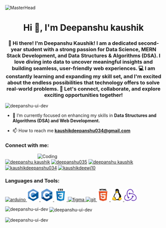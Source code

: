 ![MasterHead](https://user-images.githubusercontent.com/90236635/232446433-d5540fa2-fe28-4bb8-b929-cdb51fe61336.gif)


<h1 align="center">Hi 👋, I'm Deepanshu kaushik</h1>
<h3 align="center">👋 Hi there! I'm Deepanshu Kaushik! I am a dedicated second-year student with a strong passion for Data Science, MERN Stack Development, and Data Structures & Algorithms (DSA). I love diving into data to uncover meaningful insights and building seamless, user-friendly web experiences. 💻 I am constantly learning and expanding my skill set, and I'm excited about the endless possibilities that technology offers to solve real-world problems. 🚀 Let's connect, collaborate, and explore exciting opportunities together!</h3>

<p align="left"> <img src="https://komarev.com/ghpvc/?username=deepanshu-ui-dev&label=Profile%20views&color=0e75b6&style=flat" alt="deepanshu-ui-dev" /> </p>

- 🌱 I’m currently focused on enhancing my skills in **Data Structures and Algorithms (DSA) and Web Development.**

- 📫 How to reach me **kaushikdeepanshu034@gmail.com**

<h3 align="left">Connect with me:</h3>
<img align="right" alt="Coding" width="400" src="https://media.licdn.com/dms/image/C4E12AQHhfpP2slLoXw/article-cover_image-shrink_600_2000/0/1578791251071?e=2147483647&v=beta&t=z0mDGgtn6FZAR_FAWN0lu2QP80ugvAfOnWcJ3acz7Rk">
<p align="left">
<a href="https://linkedin.com/in/deepanshu kaushik" target="blank"><img align="center" src="https://raw.githubusercontent.com/rahuldkjain/github-profile-readme-generator/master/src/images/icons/Social/linked-in-alt.svg" alt="deepanshu kaushik" height="30" width="40" /></a>
<a href="https://www.codechef.com/users/deepanshu035" target="blank"><img align="center" src="https://cdn.jsdelivr.net/npm/simple-icons@3.1.0/icons/codechef.svg" alt="deepanshu035" height="30" width="40" /></a>
<a href="https://www.hackerrank.com/deepanshu kaushik" target="blank"><img align="center" src="https://raw.githubusercontent.com/rahuldkjain/github-profile-readme-generator/master/src/images/icons/Social/hackerrank.svg" alt="deepanshu kaushik" height="30" width="40" /></a>
<a href="https://www.leetcode.com/kaushikdeepanshu034" target="blank"><img align="center" src="https://raw.githubusercontent.com/rahuldkjain/github-profile-readme-generator/master/src/images/icons/Social/leet-code.svg" alt="kaushikdeepanshu034" height="30" width="40" /></a>
<a href="https://auth.geeksforgeeks.org/user/kaushikdeewj10" target="blank"><img align="center" src="https://raw.githubusercontent.com/rahuldkjain/github-profile-readme-generator/master/src/images/icons/Social/geeks-for-geeks.svg" alt="kaushikdeewj10" height="30" width="40" /></a>
</p>

<h3 align="left">Languages and Tools:</h3>
<p align="left"> <a href="https://www.arduino.cc/" target="_blank" rel="noreferrer"> <img src="https://cdn.worldvectorlogo.com/logos/arduino-1.svg" alt="arduino" width="40" height="40"/> </a> <a href="https://www.cprogramming.com/" target="_blank" rel="noreferrer"> <img src="https://raw.githubusercontent.com/devicons/devicon/master/icons/c/c-original.svg" alt="c" width="40" height="40"/> </a> <a href="https://www.w3schools.com/cpp/" target="_blank" rel="noreferrer"> <img src="https://raw.githubusercontent.com/devicons/devicon/master/icons/cplusplus/cplusplus-original.svg" alt="cplusplus" width="40" height="40"/> </a> <a href="https://www.w3schools.com/css/" target="_blank" rel="noreferrer"> <img src="https://raw.githubusercontent.com/devicons/devicon/master/icons/css3/css3-original-wordmark.svg" alt="css3" width="40" height="40"/> </a> <a href="https://www.figma.com/" target="_blank" rel="noreferrer"> <img src="https://www.vectorlogo.zone/logos/figma/figma-icon.svg" alt="figma" width="40" height="40"/> </a> <a href="https://git-scm.com/" target="_blank" rel="noreferrer"> <img src="https://www.vectorlogo.zone/logos/git-scm/git-scm-icon.svg" alt="git" width="40" height="40"/> </a> <a href="https://www.w3.org/html/" target="_blank" rel="noreferrer"> <img src="https://raw.githubusercontent.com/devicons/devicon/master/icons/html5/html5-original-wordmark.svg" alt="html5" width="40" height="40"/> </a> <a href="https://www.linux.org/" target="_blank" rel="noreferrer"> <img src="https://raw.githubusercontent.com/devicons/devicon/master/icons/linux/linux-original.svg" alt="linux" width="40" height="40"/> </a> <a href="https://redux.js.org" target="_blank" rel="noreferrer"> <img src="https://raw.githubusercontent.com/devicons/devicon/master/icons/redux/redux-original.svg" alt="redux" width="40" height="40"/> </a> </p>

<p><img align="left" src="https://github-readme-stats.vercel.app/api/top-langs?username=deepanshu-ui-dev&show_icons=true&locale=en&layout=compact" alt="deepanshu-ui-dev" /></p>

<p>&nbsp;<img align="center" src="https://github-readme-stats.vercel.app/api?username=deepanshu-ui-dev&show_icons=true&locale=en" alt="deepanshu-ui-dev" /></p>

<p><img align="center" src="https://github-readme-streak-stats.herokuapp.com/?user=deepanshu-ui-dev&" alt="deepanshu-ui-dev" /></p>
